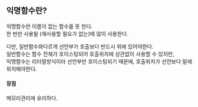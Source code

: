 ## 익명함수란?

익명함수란 이름이 없는 함수를 뜻 한다.</br>
한 번만 사용될 (재사용할 필요가 없는)때 많이 사용한다.</br>

다만, 일반함수와다르게 선언부가 호출보다 반드시 위에 있어야한다.</br>
일반함수는 함수 전체가 호이스팅되어 호출위치에 상관없이 사용할 수 있지만,</br>
익명함수는 리터럴방식이라 선언부만 호이스팅되기 때문에, 호출위치가 선언보다 밑에 위치해야한다.</br>

#### 장점

메모리관리에 유리하다.</br>
